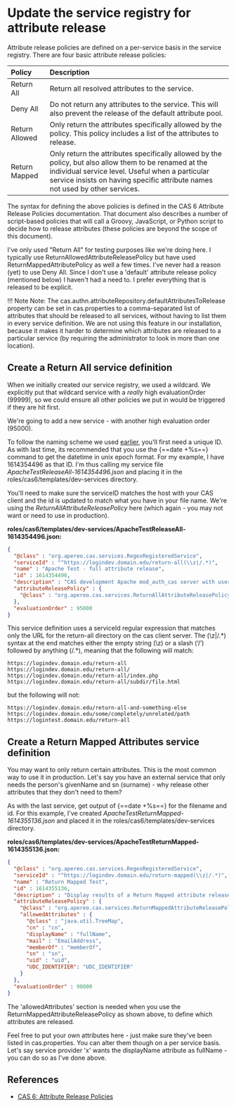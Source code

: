 # Update the service registry for attribute release

Attribute release policies are defined on a per-service basis in the service registry.  There are four basic attribute release policies:

| Policy         | Description                           |
| :----------    | :-----------------------------------  |
| Return All     | Return all resolved attributes to the service.|
| Deny All       | Do not return any attributes to the service. This will also prevent the release of the default attribute pool. |
| Return Allowed | Only return the attributes specifically allowed by the policy. This policy includes a list of the attributes to release. |
| Return Mapped  | Only return the attributes specifically allowed by the policy, but also allow them to be renamed at the individual service level. Useful when a particular service insists on having specific attribute names not used by other services. |

The syntax for defining the above policies is defined in the CAS 6 Attribute Release Policies documentation. That document also describes a number of script-based policies that will call a Groovy, JavaScript, or Python script to decide how to release attributes (these policies are beyond the scope of this document).

I've only used "Return All" for testing purposes like we're doing here.  I typically use ReturnAllowedAttributeReleasePolicy but have used ReturnMappedAttributePolicy as well a few times.  I've never had a reason (yet) to use Deny All.  Since I don't use a 'default' attribute release policy (mentioned below) I haven't had a need to.  I prefer everything that is released to be explicit. 

!!! Note
    Note: The cas.authn.attributeRepository.defaultAttributesToRelease property can be set in cas.properties to a comma-separated list of attributes that should be released to all services, without having to list them in every service definition. We are not using this feature in our installation, because it makes it harder to determine which attributes are released to a particular service (by requiring the administrator to look in more than one location).

## Create a Return All service definition
When we initially created our service registry, we used a wildcard.  We explicitly put that wildcard service with a *really* high evaluationOrder (99999), so we could ensure all other policies we put in would be triggered if they are hit first.

We're going to add a new service - with another high evaluation order (95000).

To follow the naming scheme we used [earlier](https://paulchauvet.github.io/deploying-cas/service-config/overview/#create-a-test-service-definition-file), you'll first need a unique ID.  As with last time, its recommended that you use the {==date +%s==} command to get the datetime in unix epoch format.  For my example, I have 1614354496 as that ID.  I'm thus calling my service file *ApacheTestReleaseAll-1614354496.json* and placing it in the roles/cas6/templates/dev-services directory.

You'll need to make sure the serviceID matches the host with your CAS client and the id is updated to match what you have in your file name.  We're using the *ReturnAllAttributeReleasePolicy* here (which again - you may not want or need to use in production).

**roles/cas6/templates/dev-services/ApacheTestReleaseAll-1614354496.json:**
```json
{
  "@class" : "org.apereo.cas.services.RegexRegisteredService",
  "serviceId" : "^https://logindev.domain.edu/return-all(\\z|/.*)",
  "name" : "Apache Test - full attribute release",
  "id" : 1614354496,
  "description" : "CAS development Apache mod_auth_cas server with username/password protection",
  "attributeReleasePolicy" : {
    "@class" : "org.apereo.cas.services.ReturnAllAttributeReleasePolicy"
  },
  "evaluationOrder" : 95000
}
```

This service definition uses a serviceId regular expression that matches only the URL for the return-all directory on the cas client server. The (\\z|/.\*) syntax at the end matches either the empty string (\\z) or a slash (‘/’) followed by anything (/.\*), meaning that the following will match:

``` shell
https://logindev.domain.edu/return-all
https://logindev.domain.edu/return-all/
https://logindev.domain.edu/return-all/index.php
https://logindev.domain.edu/return-all/subdir/file.html
```

but the following will not:

```
https://logindev.domain.edu/return-all-and-something-else
https://logindev.domain.edu/some/completely/unrelated/path
https://logintest.domain.edu/return-all

```

## Create a Return Mapped Attributes service definition
You may want to only return certain attributes.  This is the most common way to use it in production.  Let's say you have an external service that only needs the person's givenName and sn (surname) - why release other attributes that they don't need to them?

As with the last service, get output of {==date +%s==} for the filename and id.  For this example, I've created *ApacheTestReturnMapped-1614355136.json* and placed it in the roles/cas6/templates/dev-services directory.

**roles/cas6/templates/dev-services/ApacheTestReturnMapped-1614355136.json:**

``` json
{
  "@class" : "org.apereo.cas.services.RegexRegisteredService",
  "serviceId" : "^https://logindev.domain.edu/return-mapped(\\z|/.*)",
  "name" : "Return Mapped Test",
  "id" : 1614355136,
  "description" : "Display results of a Return Mapped attribute release policy",
  "attributeReleasePolicy" : {
    "@class" : "org.apereo.cas.services.ReturnMappedAttributeReleasePolicy",
    "allowedAttributes" : {
      "@class" : "java.util.TreeMap",
      "cn" : "cn",
      "displayName" : "fullName",
      "mail" : "EmailAddress",
      "memberOf" : "memberOf",
      "sn" : "sn",
      "uid" : "uid",
      "UDC_IDENTIFIER": "UDC_IDENTIFIER"
    }
  },
  "evaluationOrder" : 90000
}
```
The 'allowedAttributes' section is needed when you use the ReturnMappedAttributeReleasePolicy as shown above, to define which attributes are released.

Feel free to put your own attributes here - just make sure they've been listed in cas.properties.  You can alter them though on a per service basis.  Let's say service provider 'x' wants the displayName attribute as fullName - you can do so as I've done above.


## References
* [CAS 6: Attribute Release Policies](https://apereo.github.io/cas/6.3.x/integration/Attribute-Release-Policies.html#attribute-release-policies)